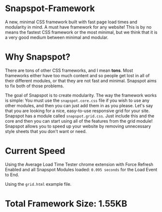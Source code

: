 # Snapspot-Framework
A new, minimal CSS framework built with fast page load times and modularity in mind. A must have framework for any website! This is by no means the fastest CSS framework or the most minimal, but we think that it is a very good medium between minimal and modular.

# Why Snapspot?
There are tons of other CSS frameworks, and I mean **tons**. Most frameworks either have too much content and so people get lost in all of their different modules, or that they are not fast and minimal. Snapspot aims to fix both of those problems.

The goal of Snapspot is to create modularity. The way the framework works is simple: You must use the `snapspot.core.css` file if you wish to use any other modules, and then you can just add them in as you please. Let's say that you are looking for a nice, easy-to-use responsive grid for your site. Snapspot has a module called `snapspot.grid.css`. Just include this and the core and then you can start using all of the features from the grid module! Snapspot allows you to speed up your website by removing unnecessary style sheets that you don't want or need.

# Current Speed
Using the Average Load Time Tester chrome extension with Force Refresh Enabled and all Snapspot Modules loaded: `0.095 seconds` for the Load Event to End.

Using the `grid.html` example file.

# Total Framework Size: 1.55KB
